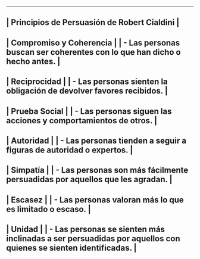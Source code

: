 -----------------------------------------------------------------
|                   Principios de Persuasión de Robert Cialdini                   |
-----------------------------------------------------------------
| Compromiso y Coherencia                                                           |
| - Las personas buscan ser coherentes con lo que han dicho o hecho antes. |
-----------------------------------------------------------------
| Reciprocidad                                                                              |
| - Las personas sienten la obligación de devolver favores recibidos.               |
-----------------------------------------------------------------
| Prueba Social                                                                            |
| - Las personas siguen las acciones y comportamientos de otros.                   |
-----------------------------------------------------------------
| Autoridad                                                                                  |
| - Las personas tienden a seguir a figuras de autoridad o expertos.                    |
-----------------------------------------------------------------
| Simpatía                                                                                     |
| - Las personas son más fácilmente persuadidas por aquellos que les agradan.   |
-----------------------------------------------------------------
| Escasez                                                                                     |
| - Las personas valoran más lo que es limitado o escaso.                                   |
-----------------------------------------------------------------
| Unidad                                                                                        |
| - Las personas se sienten más inclinadas a ser persuadidas por aquellos con quienes se sienten identificadas.  |
-----------------------------------------------------------------
